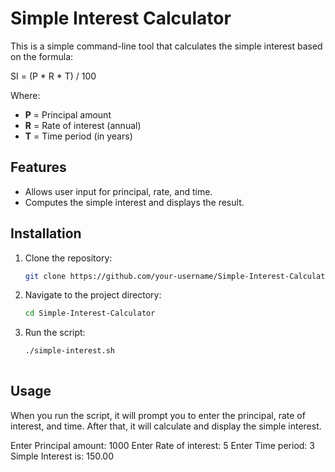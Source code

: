 # Simple Interest Calculator

This is a simple command-line tool that calculates the simple interest based on the formula:

SI = (P * R * T) / 100

Where:
- **P** = Principal amount
- **R** = Rate of interest (annual)
- **T** = Time period (in years)

## Features

- Allows user input for principal, rate, and time.
- Computes the simple interest and displays the result.

## Installation

1. Clone the repository:
   ```bash
   git clone https://github.com/your-username/Simple-Interest-Calculator.git
2. Navigate to the project directory:
   ```bash
   cd Simple-Interest-Calculator

3. Run the script:
   ```bash
   ./simple-interest.sh
  
## Usage
When you run the script, it will prompt you to enter the principal, rate of interest, and time. After that, it will calculate and display the simple interest.

Enter Principal amount:
1000
Enter Rate of interest:
5
Enter Time period:
3
Simple Interest is: 150.00
